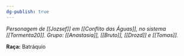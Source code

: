 ```yaml
---
dg-publish: true
---
```

*Personagem de [[Jozsef]] em [[Conflito das Águas]], no sistema [[Tormenta20]].*
*Grupo: [[Anastasia]], [[Bruto]], [[Drozd]] e [[Tomas]].*

**Raça:** Batráquio
